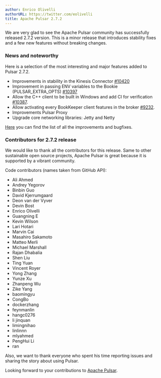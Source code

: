 ```yaml
---
author: Enrico Olivelli
authorURL: https://twitter.com/eolivelli
title: Apache Pulsar 2.7.2
---
```

We are very glad to see the Apache Pulsar community has successfully released 2.7.2 version.
This is a minor release that introduces stability fixes and a few new features without breaking changes.

<!--truncate-->

### News and noteworthy

Here is a selection of the most interesting and major features added to Pulsar 2.7.2.

- Improvements in stability in the Kinesis Connector [#10420](https://github.com/apache/pulsar/pull/10420)
- Improvement in passing ENV variables to the Bookie (PULSAR_EXTRA_OPTS) [#10397](https://github.com/apache/pulsar/pull/10397)
- Allow the C++ client to be built in Windows and add CI for verification [#10387](https://github.com/apache/pulsar/pull/10387).
- Allow activating every BookKeeper client features in the broker [#9232](https://github.com/apache/pulsar/pull/9232).
- Improvements Pulsar Proxy
- Upgrade core networking libraries: Jetty and Netty 

[Here](https://github.com/apache/pulsar/pulls?page=1&q=is%3Apr+label%3Arelease%2F2.7.2]) you can find the list of all the improvements and bugfixes.

### Contributors for 2.7.2 release

We would like to thank all the contributors for this release.
Same to other sustainable open source projects, Apache Pulsar is great because it is supported by a vibrant community.

Code contributors (names taken from GitHub API):
- Ali Ahmed
- Andrey Yegorov
- Binbin Guo
- David Kjerrumgaard
- Deon van der Vyver
- Devin Bost
- Enrico Olivelli
- Guangning E
- Kevin Wilson
- Lari Hotari
- Marvin Cai
- Masahiro Sakamoto
- Matteo Merli
- Michael Marshall
- Rajan Dhabalia
- Shen Liu
- Ting Yuan
- Vincent Royer
- Yong Zhang
- Yunze Xu
- Zhanpeng Wu
- Zike Yang
- baomingyu
- CongBo
- dockerzhang
- feynmanlin
- hangc0276
- li jinquan
- limingnihao
- linlinnn
- mlyahmed
- PengHui Li
- ran

Also, we want to thank everyone who spent his time reporting issues and sharing the story about using Pulsar.

Looking forward to your contributions to [Apache Pulsar](https://github.com/apache/pulsar).
